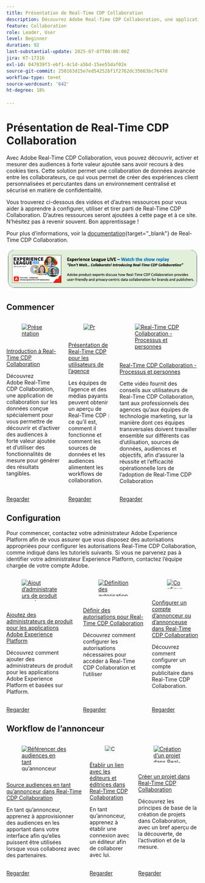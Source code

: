 ```yaml
---
title: Présentation de Real-Time CDP Collaboration
description: Découvrez Adobe Real-Time CDP Collaboration, une application de collaboration sur les données conçue spécialement pour vous permettre de découvrir et d’activer des audiences à forte valeur ajoutée et d’utiliser des fonctionnalités de mesure pour générer des résultats tangibles.
feature: Collaboration
role: Leader, User
level: Beginner
duration: 92
last-substantial-update: 2025-07-07T00:00:00Z
jira: KT-17316
exl-id: 047839f3-ebf1-4c1d-a5bd-15ee55daf02e
source-git-commit: 250163d15e7ed54252bf1f2762dc35663bc7647d
workflow-type: tm+mt
source-wordcount: '642'
ht-degree: 18%

---
```


# Présentation de Real-Time CDP Collaboration

Avec Adobe Real-Time CDP Collaboration, vous pouvez découvrir, activer et mesurer des audiences à forte valeur ajoutée sans avoir recours à des cookies tiers. Cette solution permet une collaboration de données avancée entre les collaborateurs, ce qui vous permet de créer des expériences client personnalisées et percutantes dans un environnement centralisé et sécurisé en matière de confidentialité.

Vous trouverez ci-dessous des vidéos et d’autres ressources pour vous aider à apprendre à configurer, utiliser et tirer parti de Real-Time CDP Collaboration. D’autres ressources seront ajoutées à cette page et à ce site. N’hésitez pas à revenir souvent. Bon apprentissage !

Pour plus d’informations, voir la [documentation](https://experienceleague.adobe.com/fr/docs/real-time-cdp-collaboration/using/home){target="_blank"} de Real-Time CDP Collaboration.

[![ExL LIVE 10 avril 2025](../assets/exl-live-20250410-img.jpg)](https://experienceleague.adobe.com/fr/docs/events/experience-league-live-recordings/episodes/exl-live-episode-04-10-25)

## Commencer

<!-- CARDS
{cta=Watch}
* real-time-cdp-collaboration-intro.md
* rtcdp-overview-for-agency-practitioners.md
* rtcdp-collaboration-process-and-people.md

-->
<!-- START CARDS HTML - DO NOT MODIFY BY HAND -->
<div class="columns">
    <div class="column is-half-tablet is-half-desktop is-one-third-widescreen" aria-label="Real-Time CDP Collaboration intro">
        <div class="card" style="height: 100%; display: flex; flex-direction: column; height: 100%;">
            <div class="card-image">
                <figure class="image x-is-16by9">
                    <a href="real-time-cdp-collaboration-intro.md" title="Présentation de Real-Time CDP Collaboration" target="_blank" rel="referrer">
                        <img class="is-bordered-r-small" src="https://video.tv.adobe.com/v/3446801/?format=jpeg&nocache=1752870045626" alt="Présentation de Real-Time CDP Collaboration"
                             style="width: 100%; aspect-ratio: 16 / 9; object-fit: cover; overflow: hidden; display: block; margin: auto;">
                    </a>
                </figure>
            </div>
            <div class="card-content is-padded-small" style="display: flex; flex-direction: column; flex-grow: 1; justify-content: space-between;">
                <div class="top-card-content">
                    <p class="headline is-size-6 has-text-weight-bold">
                        <a href="real-time-cdp-collaboration-intro.md" target="_blank" rel="referrer" title="Présentation de Real-Time CDP Collaboration">Introduction à Real-Time CDP Collaboration</a>
                    </p>
                    <p class="is-size-6">Découvrez Adobe Real-Time CDP Collaboration, une application de collaboration sur les données conçue spécialement pour vous permettre de découvrir et d’activer des audiences à forte valeur ajoutée et d’utiliser des fonctionnalités de mesure pour générer des résultats tangibles.</p>
                </div>
                <a href="real-time-cdp-collaboration-intro.md" target="_blank" rel="referrer" class="spectrum-Button spectrum-Button--outline spectrum-Button--primary spectrum-Button--sizeM" style="align-self: flex-start; margin-top: 1rem;">
                    <span class="spectrum-Button-label has-no-wrap has-text-weight-bold">Regarder</span>
                </a>
            </div>
        </div>
    </div>
    <div class="column is-half-tablet is-half-desktop is-one-third-widescreen" aria-label="Real-Time CDP Overview for Agency Practitioners">
        <div class="card" style="height: 100%; display: flex; flex-direction: column; height: 100%;">
            <div class="card-image">
                <figure class="image x-is-16by9">
                    <a href="rtcdp-overview-for-agency-practitioners.md" title="Présentation de Real-Time CDP pour les utilisateurs et utilisatrices de l’agence" target="_blank" rel="referrer">
                        <img class="is-bordered-r-small" src="https://video.tv.adobe.com/v/3464657/?format=jpeg&nocache=1752870045622" alt="Présentation de Real-Time CDP pour les utilisateurs et utilisatrices de l’agence"
                             style="width: 100%; aspect-ratio: 16 / 9; object-fit: cover; overflow: hidden; display: block; margin: auto;">
                    </a>
                </figure>
            </div>
            <div class="card-content is-padded-small" style="display: flex; flex-direction: column; flex-grow: 1; justify-content: space-between;">
                <div class="top-card-content">
                    <p class="headline is-size-6 has-text-weight-bold">
                        <a href="rtcdp-overview-for-agency-practitioners.md" target="_blank" rel="referrer" title="Présentation de Real-Time CDP pour les utilisateurs et utilisatrices de l’agence">Présentation de Real-Time CDP pour les utilisateurs de l’agence</a>
                    </p>
                    <p class="is-size-6">Les équipes de l’agence et des médias payants peuvent obtenir un aperçu de Real-Time CDP : ce qu’il est, comment il fonctionne et comment les sources de données et les audiences alimentent les workflows de collaboration.</p>
                </div>
                <a href="rtcdp-overview-for-agency-practitioners.md" target="_blank" rel="referrer" class="spectrum-Button spectrum-Button--outline spectrum-Button--primary spectrum-Button--sizeM" style="align-self: flex-start; margin-top: 1rem;">
                    <span class="spectrum-Button-label has-no-wrap has-text-weight-bold">Regarder</span>
                </a>
            </div>
        </div>
    </div>
    <div class="column is-half-tablet is-half-desktop is-one-third-widescreen" aria-label="Real-Time CDP Collaboration - Process and People">
        <div class="card" style="height: 100%; display: flex; flex-direction: column; height: 100%;">
            <div class="card-image">
                <figure class="image x-is-16by9">
                    <a href="rtcdp-collaboration-process-and-people.md" title="Real-Time CDP Collaboration - Processus et personnes" target="_blank" rel="referrer">
                        <img class="is-bordered-r-small" src="https://video.tv.adobe.com/v/3464658/?format=jpeg&nocache=1752870045616" alt="Real-Time CDP Collaboration - Processus et personnes"
                             style="width: 100%; aspect-ratio: 16 / 9; object-fit: cover; overflow: hidden; display: block; margin: auto;">
                    </a>
                </figure>
            </div>
            <div class="card-content is-padded-small" style="display: flex; flex-direction: column; flex-grow: 1; justify-content: space-between;">
                <div class="top-card-content">
                    <p class="headline is-size-6 has-text-weight-bold">
                        <a href="rtcdp-collaboration-process-and-people.md" target="_blank" rel="referrer" title="Real-Time CDP Collaboration - Processus et personnes">Real-Time CDP Collaboration - Processus et personnes</a>
                    </p>
                    <p class="is-size-6">Cette vidéo fournit des conseils aux utilisateurs de Real-Time CDP Collaboration, tant aux professionnels des agences qu’aux équipes de technologie marketing, sur la manière dont ces équipes transversales doivent travailler ensemble sur différents cas d’utilisation, sources de données, audiences et objectifs, afin d’assurer la réussite et l’efficacité opérationnelle lors de l’adoption de Real-Time CDP Collaboration</p>
                </div>
                <a href="rtcdp-collaboration-process-and-people.md" target="_blank" rel="referrer" class="spectrum-Button spectrum-Button--outline spectrum-Button--primary spectrum-Button--sizeM" style="align-self: flex-start; margin-top: 1rem;">
                    <span class="spectrum-Button-label has-no-wrap has-text-weight-bold">Regarder</span>
                </a>
            </div>
        </div>
    </div>
</div>
<!-- END CARDS HTML - DO NOT MODIFY BY HAND -->



## Configuration

Pour commencer, contactez votre administrateur Adobe Experience Platform afin de vous assurer que vous disposez des autorisations appropriées pour configurer les autorisations Real-Time CDP Collaboration, comme indiqué dans les tutoriels suivants. Si vous ne parvenez pas à identifier votre administrateur Experience Platform, contactez l’équipe chargée de votre compte Adobe.

<!-- CARDS
{cta=Watch}
* ../admin/add-product-administrators.md
* set-permissions-for-collaboration.md
* set-up-an-advertiser-account.md

-->
<!-- START CARDS HTML - DO NOT MODIFY BY HAND -->
<div class="columns">
    <div class="column is-half-tablet is-half-desktop is-one-third-widescreen" aria-label="Add product administrators for Adobe Experience Platform-based applications">
        <div class="card" style="height: 100%; display: flex; flex-direction: column; height: 100%;">
            <div class="card-image">
                <figure class="image x-is-16by9">
                    <a href="../admin/add-product-administrators.md" title="Ajout d’administrateurs de produit pour les applications Adobe Experience Platform" target="_blank" rel="referrer">
                        <img class="is-bordered-r-small" src="https://video.tv.adobe.com/v/333860?format=jpeg&nocache=1752870046144" alt="Ajout d’administrateurs de produit pour les applications Adobe Experience Platform"
                             style="width: 100%; aspect-ratio: 16 / 9; object-fit: cover; overflow: hidden; display: block; margin: auto;">
                    </a>
                </figure>
            </div>
            <div class="card-content is-padded-small" style="display: flex; flex-direction: column; flex-grow: 1; justify-content: space-between;">
                <div class="top-card-content">
                    <p class="headline is-size-6 has-text-weight-bold">
                        <a href="../admin/add-product-administrators.md" target="_blank" rel="referrer" title="Ajout d’administrateurs de produit pour les applications Adobe Experience Platform">Ajoutez des administrateurs de produit pour les applications Adobe Experience Platform</a>
                    </p>
                    <p class="is-size-6">Découvrez comment ajouter des administrateurs de produit pour les applications Adobe Experience Platform et basées sur Platform.</p>
                </div>
                <a href="../admin/add-product-administrators.md" target="_blank" rel="referrer" class="spectrum-Button spectrum-Button--outline spectrum-Button--primary spectrum-Button--sizeM" style="align-self: flex-start; margin-top: 1rem;">
                    <span class="spectrum-Button-label has-no-wrap has-text-weight-bold">Regarder</span>
                </a>
            </div>
        </div>
    </div>
    <div class="column is-half-tablet is-half-desktop is-one-third-widescreen" aria-label="Set permissions for Real-Time CDP Collaboration">
        <div class="card" style="height: 100%; display: flex; flex-direction: column; height: 100%;">
            <div class="card-image">
                <figure class="image x-is-16by9">
                    <a href="set-permissions-for-collaboration.md" title="Définition des autorisations pour Real-Time CDP Collaboration" target="_blank" rel="referrer">
                        <img class="is-bordered-r-small" src="https://video.tv.adobe.com/v/3452216/?format=jpeg&nocache=1752870046165" alt="Définition des autorisations pour Real-Time CDP Collaboration"
                             style="width: 100%; aspect-ratio: 16 / 9; object-fit: cover; overflow: hidden; display: block; margin: auto;">
                    </a>
                </figure>
            </div>
            <div class="card-content is-padded-small" style="display: flex; flex-direction: column; flex-grow: 1; justify-content: space-between;">
                <div class="top-card-content">
                    <p class="headline is-size-6 has-text-weight-bold">
                        <a href="set-permissions-for-collaboration.md" target="_blank" rel="referrer" title="Définition des autorisations pour Real-Time CDP Collaboration">Définir des autorisations pour Real-Time CDP Collaboration</a>
                    </p>
                    <p class="is-size-6">Découvrez comment configurer les autorisations nécessaires pour accéder à Real-Time CDP Collaboration et l’utiliser</p>
                </div>
                <a href="set-permissions-for-collaboration.md" target="_blank" rel="referrer" class="spectrum-Button spectrum-Button--outline spectrum-Button--primary spectrum-Button--sizeM" style="align-self: flex-start; margin-top: 1rem;">
                    <span class="spectrum-Button-label has-no-wrap has-text-weight-bold">Regarder</span>
                </a>
            </div>
        </div>
    </div>
    <div class="column is-half-tablet is-half-desktop is-one-third-widescreen" aria-label="Set up an Advertiser account in Real-Time CDP Collaboration">
        <div class="card" style="height: 100%; display: flex; flex-direction: column; height: 100%;">
            <div class="card-image">
                <figure class="image x-is-16by9">
                    <a href="set-up-an-advertiser-account.md" title="Configuration d’un compte d’annonceur dans Real-Time CDP Collaboration" target="_blank" rel="referrer">
                        <img class="is-bordered-r-small" src="https://video.tv.adobe.com/v/3452264/?format=jpeg&nocache=1752870046178" alt="Configuration d’un compte d’annonceur dans Real-Time CDP Collaboration"
                             style="width: 100%; aspect-ratio: 16 / 9; object-fit: cover; overflow: hidden; display: block; margin: auto;">
                    </a>
                </figure>
            </div>
            <div class="card-content is-padded-small" style="display: flex; flex-direction: column; flex-grow: 1; justify-content: space-between;">
                <div class="top-card-content">
                    <p class="headline is-size-6 has-text-weight-bold">
                        <a href="set-up-an-advertiser-account.md" target="_blank" rel="referrer" title="Configuration d’un compte d’annonceur dans Real-Time CDP Collaboration">Configurer un compte d’annonceur ou d’annonceuse dans Real-Time CDP Collaboration</a>
                    </p>
                    <p class="is-size-6">Découvrez comment configurer un compte publicitaire dans Real-Time CDP Collaboration.</p>
                </div>
                <a href="set-up-an-advertiser-account.md" target="_blank" rel="referrer" class="spectrum-Button spectrum-Button--outline spectrum-Button--primary spectrum-Button--sizeM" style="align-self: flex-start; margin-top: 1rem;">
                    <span class="spectrum-Button-label has-no-wrap has-text-weight-bold">Regarder</span>
                </a>
            </div>
        </div>
    </div>
</div>
<!-- END CARDS HTML - DO NOT MODIFY BY HAND -->

## Workflow de l’annonceur

<!-- CARDS
{cta=Watch}
* reference-audiences-as-an-advertiser.md
* connect-with-publishers.md
* create-a-project.md

-->
<!-- START CARDS HTML - DO NOT MODIFY BY HAND -->
<div class="columns">
    <div class="column is-half-tablet is-half-desktop is-one-third-widescreen" aria-label="Reference audiences as an advertiser in Real-Time CDP Collaboration">
        <div class="card" style="height: 100%; display: flex; flex-direction: column; height: 100%;">
            <div class="card-image">
                <figure class="image x-is-16by9">
                    <a href="reference-audiences-as-an-advertiser.md" title="Référencer des audiences en tant qu’annonceur dans Real-Time CDP Collaboration" target="_blank" rel="referrer">
                        <img class="is-bordered-r-small" src="https://video.tv.adobe.com/v/3452217/?format=jpeg&nocache=1752870046706" alt="Référencer des audiences en tant qu’annonceur dans Real-Time CDP Collaboration"
                             style="width: 100%; aspect-ratio: 16 / 9; object-fit: cover; overflow: hidden; display: block; margin: auto;">
                    </a>
                </figure>
            </div>
            <div class="card-content is-padded-small" style="display: flex; flex-direction: column; flex-grow: 1; justify-content: space-between;">
                <div class="top-card-content">
                    <p class="headline is-size-6 has-text-weight-bold">
                        <a href="reference-audiences-as-an-advertiser.md" target="_blank" rel="referrer" title="Référencer des audiences en tant qu’annonceur dans Real-Time CDP Collaboration">Source audiences en tant qu’annonceur dans Real-Time CDP Collaboration</a>
                    </p>
                    <p class="is-size-6">En tant qu’annonceur, apprenez à approvisionner des audiences en les apportant dans votre interface afin qu’elles puissent être utilisées lorsque vous collaborez avec des partenaires.</p>
                </div>
                <a href="reference-audiences-as-an-advertiser.md" target="_blank" rel="referrer" class="spectrum-Button spectrum-Button--outline spectrum-Button--primary spectrum-Button--sizeM" style="align-self: flex-start; margin-top: 1rem;">
                    <span class="spectrum-Button-label has-no-wrap has-text-weight-bold">Regarder</span>
                </a>
            </div>
        </div>
    </div>
    <div class="column is-half-tablet is-half-desktop is-one-third-widescreen" aria-label="Connect with publishers in Real-Time CDP Collaboration">
        <div class="card" style="height: 100%; display: flex; flex-direction: column; height: 100%;">
            <div class="card-image">
                <figure class="image x-is-16by9">
                    <a href="connect-with-publishers.md" title="Connexion aux éditeurs dans Real-Time CDP Collaboration" target="_blank" rel="referrer">
                        <img class="is-bordered-r-small" src="https://video.tv.adobe.com/v/3452218/?format=jpeg&nocache=1752870046689" alt="Connexion aux éditeurs dans Real-Time CDP Collaboration"
                             style="width: 100%; aspect-ratio: 16 / 9; object-fit: cover; overflow: hidden; display: block; margin: auto;">
                    </a>
                </figure>
            </div>
            <div class="card-content is-padded-small" style="display: flex; flex-direction: column; flex-grow: 1; justify-content: space-between;">
                <div class="top-card-content">
                    <p class="headline is-size-6 has-text-weight-bold">
                        <a href="connect-with-publishers.md" target="_blank" rel="referrer" title="Connexion aux éditeurs dans Real-Time CDP Collaboration">Établir un lien avec les éditeurs et éditrices dans Real-Time CDP Collaboration</a>
                    </p>
                    <p class="is-size-6">En tant qu’annonceur, apprenez à établir une connexion avec un éditeur afin de collaborer avec lui.</p>
                </div>
                <a href="connect-with-publishers.md" target="_blank" rel="referrer" class="spectrum-Button spectrum-Button--outline spectrum-Button--primary spectrum-Button--sizeM" style="align-self: flex-start; margin-top: 1rem;">
                    <span class="spectrum-Button-label has-no-wrap has-text-weight-bold">Regarder</span>
                </a>
            </div>
        </div>
    </div>
    <div class="column is-half-tablet is-half-desktop is-one-third-widescreen" aria-label="Create a project in Real-Time CDP Collaboration">
        <div class="card" style="height: 100%; display: flex; flex-direction: column; height: 100%;">
            <div class="card-image">
                <figure class="image x-is-16by9">
                    <a href="create-a-project.md" title="Création d’un projet dans Real-Time CDP Collaboration" target="_blank" rel="referrer">
                        <img class="is-bordered-r-small" src="https://video.tv.adobe.com/v/3464033/?format=jpeg&nocache=1752870046719" alt="Création d’un projet dans Real-Time CDP Collaboration"
                             style="width: 100%; aspect-ratio: 16 / 9; object-fit: cover; overflow: hidden; display: block; margin: auto;">
                    </a>
                </figure>
            </div>
            <div class="card-content is-padded-small" style="display: flex; flex-direction: column; flex-grow: 1; justify-content: space-between;">
                <div class="top-card-content">
                    <p class="headline is-size-6 has-text-weight-bold">
                        <a href="create-a-project.md" target="_blank" rel="referrer" title="Création d’un projet dans Real-Time CDP Collaboration">Créer un projet dans Real-Time CDP Collaboration</a>
                    </p>
                    <p class="is-size-6">Découvrez les principes de base de la création de projets dans Collaboration, avec un bref aperçu de la découverte, de l’activation et de la mesure.</p>
                </div>
                <a href="create-a-project.md" target="_blank" rel="referrer" class="spectrum-Button spectrum-Button--outline spectrum-Button--primary spectrum-Button--sizeM" style="align-self: flex-start; margin-top: 1rem;">
                    <span class="spectrum-Button-label has-no-wrap has-text-weight-bold">Regarder</span>
                </a>
            </div>
        </div>
    </div>
</div>
<!-- END CARDS HTML - DO NOT MODIFY BY HAND -->
